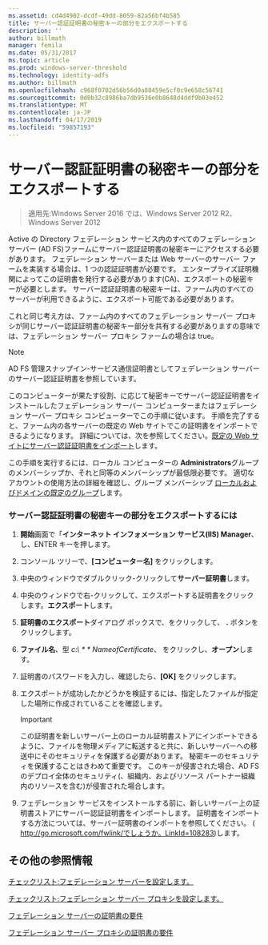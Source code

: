 ```yaml
---
ms.assetid: cd4d4902-dcdf-49dd-8059-82a56bf4b585
title: サーバー認証証明書の秘密キーの部分をエクスポートする
description: ''
author: billmath
manager: femila
ms.date: 05/31/2017
ms.topic: article
ms.prod: windows-server-threshold
ms.technology: identity-adfs
ms.author: billmath
ms.openlocfilehash: c968f0702d56b56d0a80459e5cf0c9e658c56741
ms.sourcegitcommit: 0d0b32c8986ba7db9536e0b8648d4ddf9b03e452
ms.translationtype: MT
ms.contentlocale: ja-JP
ms.lasthandoff: 04/17/2019
ms.locfileid: "59857193"
---
```

# <a name="export-the-private-key-portion-of-a-server-authentication-certificate"></a>サーバー認証証明書の秘密キーの部分をエクスポートする

>適用先:Windows Server 2016 では、Windows Server 2012 R2、Windows Server 2012

Active の Directory フェデレーション サービス内のすべてのフェデレーション サーバー \(AD FS\)ファームにサーバー認証証明書の秘密キーにアクセスする必要があります。 フェデレーション サーバーまたは Web サーバーのサーバー ファームを実装する場合は、1 つの認証証明書が必要です。 エンタープライズ証明機関によってこの証明書を発行する必要があります\(CA\)、エクスポートの秘密キーが必要とします。 サーバー認証証明書の秘密キーは、ファーム内のすべてのサーバーが利用できるように、エクスポート可能である必要があります。  
  
これと同じ考え方は、ファーム内のすべてのフェデレーション サーバー プロキシが同じサーバー認証証明書の秘密キー部分を共有する必要がありますの意味では、フェデレーション サーバー プロキシ ファームの場合は true。  
  
> [!NOTE]  
> AD FS 管理スナップイン\-サービス通信証明書としてフェデレーション サーバーのサーバー認証証明書を参照しています。  
  
このコンピューターが果たす役割、に応じて秘密キーでサーバー認証証明書をインストールしたフェデレーション サーバー コンピューターまたはフェデレーション サーバー プロキシ コンピューターでこの手順に従います。 手順を完了すると、ファーム内の各サーバーの既定の Web サイトでこの証明書をインポートできるようになります。 詳細については、次を参照してください。[既定の Web サイトにサーバー認証証明書をインポート](Import-a-Server-Authentication-Certificate-to-the-Default-Web-Site.md)します。  
  
この手順を実行するには、ローカル コンピューターの **Administrators**グループのメンバーシップか、それと同等のメンバーシップが最低限必要です。  適切なアカウントの使用方法の詳細を確認し、グループ メンバーシップ [ローカルおよびドメインの既定のグループ](https://go.microsoft.com/fwlink/?LinkId=83477)します。   
  
### <a name="to-export-the-private-key-portion-of-a-server-authentication-certificate"></a>サーバー認証証明書の秘密キーの部分をエクスポートするには  
  
1.  **開始**画面で「**インターネット インフォメーション サービス\(IIS\) Manager**、し、ENTER キーを押します。  
  
2.  コンソール ツリーで、**[コンピューター名]** をクリックします。  
  
3.  中央のウィンドウでダブルクリック\-クリックして**サーバー証明書**します。  
  
4.  中央のウィンドウで右\-クリックして、エクスポートする証明書をクリックします。**エクスポート**します。  
  
5.  **証明書のエクスポート**ダイアログ ボックスで、をクリックして、 **.** ボタンをクリックします。  
  
6.  **ファイル名**、型 **c:\\* * * NameofCertificate*、 をクリックし、**オープン**します。  
  
7.  証明書のパスワードを入力し、確認したら、**[OK]** をクリックします。  
  
8.  エクスポートが成功したかどうかを検証するには、指定したファイルが指定した場所に作成されていることを確認します。  
  
    > [!IMPORTANT]  
    > この証明書を新しいサーバー上のローカル証明書ストアにインポートできるように、ファイルを物理メディアに転送すると共に、新しいサーバーへの移送中にそのセキュリティを保護する必要があります。 秘密キーのセキュリティを保護することはきわめて重要です。 このキーが侵害された場合、AD FS のデプロイ全体のセキュリティ\(、組織内、およびリソース パートナー組織内のリソースを含む\)が侵害された場合します。  
  
9. フェデレーション サービスをインストールする前に、新しいサーバー上の証明書ストアにサーバー認証証明書をインポートします。 証明書をインポートする方法については、サーバー証明書のインポートを参照してください。 \( [http:\/\/go.microsoft.com\/fwlink\/でしょうか。LinkId\=108283](https://go.microsoft.com/fwlink/?LinkId=108283)\)します。  
  
## <a name="additional-references"></a>その他の参照情報  
[チェックリスト:フェデレーション サーバーを設定します。](Checklist--Setting-Up-a-Federation-Server.md)  
  
[チェックリスト:フェデレーション サーバー プロキシを設定します。](Checklist--Setting-Up-a-Federation-Server-Proxy.md)  
  
[フェデレーション サーバーの証明書の要件](https://technet.microsoft.com/library/dd807040.aspx)  
  
[フェデレーション サーバー プロキシの証明書の要件](https://technet.microsoft.com/library/dd807054.aspx)  
  

